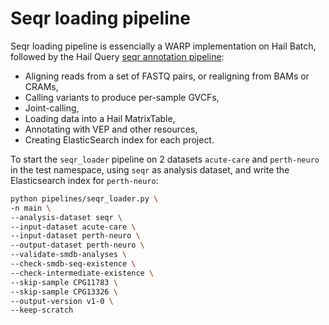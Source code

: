 # Seqr loading pipeline

Seqr loading pipeline is essencially a WARP implementation on Hail Batch, followed by the Hail Query [seqr annotation pipeline](https://github.com/broadinstitute/hail-elasticsearch-pipelines):

* Aligning reads from a set of FASTQ pairs, or realigning from BAMs or CRAMs,
* Calling variants to produce per-sample GVCFs,
* Joint-calling,
* Loading data into a Hail MatrixTable,
* Annotating with VEP and other resources,
* Creating ElasticSearch index for each project.

To start the `seqr_loader` pipeline on 2 datasets `acute-care` and `perth-neuro` in the test namespace, using `seqr` as analysis dataset, and write the Elasticsearch index for `perth-neuro`:

```sh
python pipelines/seqr_loader.py \
-n main \
--analysis-dataset seqr \
--input-dataset acute-care \
--input-dataset perth-neuro \
--output-dataset perth-neuro \
--validate-smdb-analyses \
--check-smdb-seq-existence \
--check-intermediate-existence \
--skip-sample CPG11783 \
--skip-sample CPG13326 \
--output-version v1-0 \
--keep-scratch
```
